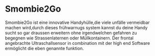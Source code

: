 # Smombie2Go
Smombie2Go ist eine innovative Handyhülle,die viele unfälle vermeidbar machen wird,durch dieses frühwarnugs system kannst du deine Handy sucht so gar draussen erweitern ohne irgendwelchen gefahren zu begegnen wie Strassenlaternen oder Müllkontainern.
Der frontal angebrachte Ultraschallsensor in combination mit der high end Software ermöglicht die  eben genannte funktion.
